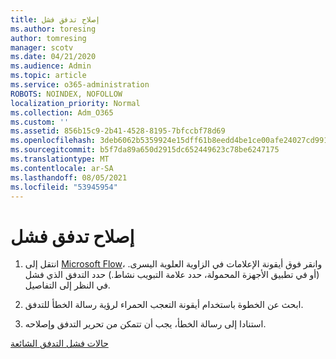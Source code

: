 ```yaml
---
title: إصلاح تدفق فشل
ms.author: toresing
author: tomresing
manager: scotv
ms.date: 04/21/2020
ms.audience: Admin
ms.topic: article
ms.service: o365-administration
ROBOTS: NOINDEX, NOFOLLOW
localization_priority: Normal
ms.collection: Adm_O365
ms.custom: ''
ms.assetid: 856b15c9-2b41-4528-8195-7bfccbf78d69
ms.openlocfilehash: 3deb6062b5359924e15dff61b8eedd4be1ce00afe24027cd9917271bd5bbe48d
ms.sourcegitcommit: b5f7da89a650d2915dc652449623c78be6247175
ms.translationtype: MT
ms.contentlocale: ar-SA
ms.lasthandoff: 08/05/2021
ms.locfileid: "53945954"
---
```

# <a name="fix-a-flow-that-failed"></a>إصلاح تدفق فشل

1. انتقل إلى [Microsoft Flow](https://flow.microsoft.com/)، وانقر فوق أيقونة الإعلامات في الزاوية العلوية اليسرى. (أو في تطبيق الأجهزة المحمولة، حدد علامة التبويب نشاط.) حدد التدفق الذي فشل في النظر إلى التفاصيل.
    
2. ابحث عن الخطوة باستخدام أيقونة التعجب الحمراء لرؤية رسالة الخطأ للتدفق.
    
3. استنادا إلى رسالة الخطأ، يجب أن تتمكن من تحرير التدفق وإصلاحه. 
    
[حالات فشل التدفق الشائعة](https://go.microsoft.com/fwlink/?linkid=872110)
  

